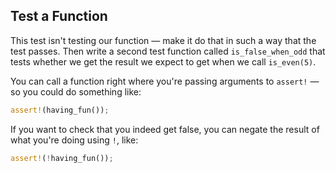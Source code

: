 ## Test a Function

This test isn't testing our function — make it do that in such a way that the test passes.
Then write a second test function called `is_false_when_odd` that tests whether we get the result we expect to get when we call `is_even(5)`.

<div class="hint">
  You can call a function right where you're passing arguments to <code>assert!</code> — so you could do something like:

```rust
assert!(having_fun());
```


  If you want to check that you indeed get false, you can negate the result of what you're doing using `!`, like:
  
```rust
assert!(!having_fun());
```
</div>
